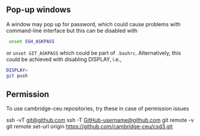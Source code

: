 ## Pop-up windows

A window may pop up for password, which could cause problems with command-line interface but this can be disabled with
```bash
 unset SSH_ASKPASS
```
or `unset GIT_ASKPASS` which could be part of `.bashrc`. Alternatively, this could be achieved with disabling DISPLAY, i.e.,
```bash
DISPLAY=
git push
```

## Permission

To use cambridge-ceu repositories, try these in case of permission issues

ssh -vT git@github.com
ssh -T GitHub-username@github.com
git remote -v
git remote set-url origin https://github.com/cambridge-ceu/csd3.git
